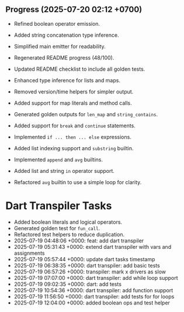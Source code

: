 ## Progress (2025-07-20 02:12 +0700)

- Refined boolean operator emission.
- Added string concatenation type inference.
- Simplified main emitter for readability.
- Regenerated README progress (48/100).

- Updated README checklist to include all golden tests.
- Enhanced type inference for lists and maps.
- Removed version/time helpers for simpler output.

- Added support for map literals and method calls.
- Generated golden outputs for `len_map` and `string_contains`.

- Added support for `break` and `continue` statements.
- Implemented `if ... then ... else` expressions.
- Added list indexing support and `substring` builtin.
- Implemented `append` and `avg` builtins.
- Added list and string `in` operator support.
- Refactored `avg` builtin to use a simple loop for clarity.

# Dart Transpiler Tasks
- Added boolean literals and logical operators.
- Generated golden test for `fun_call`.
- Refactored test helpers to reduce duplication.
- 2025-07-19 04:48:06 +0000: feat: add dart transpiler
- 2025-07-19 05:31:43 +0000: extend dart transpiler with vars and assignments
- 2025-07-19 05:57:44 +0000: update dart tasks timestamp
- 2025-07-19 06:38:35 +0000: dart transpiler: add basic tests
- 2025-07-19 06:57:26 +0000: transpiler: mark x drivers as slow
- 2025-07-19 07:07:00 +0000: dart transpiler: add while loop support
- 2025-07-19 09:02:35 +0000: dart: add tests
- 2025-07-19 10:54:36 +0000: dart transpiler: add function support
- 2025-07-19 11:56:50 +0000: dart transpiler: add tests for for loops
- 2025-07-19 12:04:00 +0000: added boolean ops and test helper

